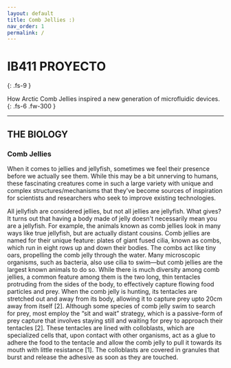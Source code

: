 ```yaml
---
layout: default
title: Comb Jellies :)
nav_order: 1
permalink: /
---
```


# IB411 PROYECTO
{: .fs-9 }

How Arctic Comb Jellies inspired a new generation of microfluidic devices.
{: .fs-6 .fw-300 }

---

## THE BIOLOGY

### Comb Jellies 

When it comes to jellies and jellyfish, sometimes we feel their presence before we actually see them. While this may be a bit unnerving to humans, these fascinating creatures come in such a large variety with unique and complex structures/mechanisms that they’ve become sources of inspiration for scientists and researchers who seek to improve existing technologies. 

All jellyfish are considered jellies, but not all jellies are jellyfish. What gives? It turns out that having a body made of jelly doesn't necessarily mean you are a jellyfish. For example, the animals known as comb jellies look in many ways like true jellyfish, but are actually distant cousins. Comb jellies are named for their unique feature: plates of giant fused cilia, known as combs, which run in eight rows up and down their bodies. The combs act like tiny oars, propelling the comb jelly through the water. Many microscopic organisms, such as bacteria, also use cilia to swim—but comb jellies are the largest known animals to do so. While there is much diversity among comb jellies, a common feature among them is the two long, thin tentacles protruding from the sides of the body, to effectively capture flowing food particles and prey. When the comb jelly is hunting, its tentacles are stretched out and away from its body, allowing it to capture prey upto 20cm away from itself [2]. Although some species of comb jelly swim to search for prey, most employ the “sit and wait” strategy, which is a passive-form of prey capture that involves staying still and waiting for prey to approach their tentacles [2]. These tentacles are lined with colloblasts, which are specialized cells that, upon contact with other organisms, act as a glue to adhere the food to the tentacle and allow the comb jelly to pull it towards its mouth with little resistance [1]. The colloblasts are covered in granules that burst and release the adhesive as soon as they are touched. 


